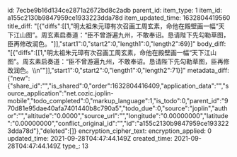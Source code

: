 id: 7ecbe9b16d134ce2871a2672bd8c2adb
parent_id: 
item_type: 1
item_id: a155c2130b9847959ce1933223dda78d
item_updated_time: 1632804419560
title_diff: "[{\"diffs\":[[1,\"明太祖朱元璋有次召画工周玄素，命他在殿壁画一幅“天下江山图”。周玄素启奏道：“臣不曾游遍九州，不敢奉诏。恳请陛下先勾勒草图，臣再修改润色。\"]],\"start1\":0,\"start2\":0,\"length1\":0,\"length2\":69}]"
body_diff: "[{\"diffs\":[[1,\"明太祖朱元璋有次召画工周玄素，命他在殿壁画一幅“天下江山图”。周玄素启奏道：“臣不曾游遍九州，不敢奉诏。恳请陛下先勾勒草图，臣再修改润色。\\\n”\"]],\"start1\":0,\"start2\":0,\"length1\":0,\"length2\":71}]"
metadata_diff: {"new":{"share_id":"","is_shared":0,"order":1632804416409,"application_data":"","source_application":"net.cozic.joplin-mobile","todo_completed":0,"markup_language":1,"is_todo":0,"parent_id":"970d81e95dae40afa7401440b8c790a5","todo_due":0,"source":"joplin","author":"","altitude":"0.0000","source_url":"","longitude":"0.00000000","latitude":"0.00000000","conflict_original_id":"","id":"a155c2130b9847959ce1933223dda78d"},"deleted":[]}
encryption_cipher_text: 
encryption_applied: 0
updated_time: 2021-09-28T04:47:44.149Z
created_time: 2021-09-28T04:47:44.149Z
type_: 13